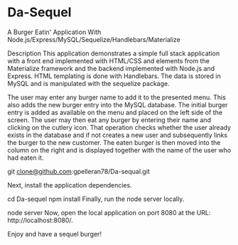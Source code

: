# Da-Sequel

A Burger Eatin' Application With Node.js/Express/MySQL/Sequelize/Handlebars/Materialize

Description
This application demonstrates a simple full stack application with a front end implemented with HTML/CSS and elements from the Materialize framework and the backend implemented with Node.js and Express. HTML templating is done with Handlebars. The data is stored in MySQL and is manipulated with the sequelize package.

The user may enter any burger name to add it to the presented menu. This also adds the new burger entry into the MySQL database. The initial burger entry is added as available on the menu and placed on the left side of the screen. The user may then eat any burger by entering their name and clicking on the cutlery icon. That operation checks whether the user already exists in the database and if not creates a new user and subsequently links the burger to the new customer. The eaten burger is then moved into the column on the right and is displayed together with the name of the user who had eaten it.


git clone@github.com:gpelleran78/Da-sequal.git


Next, install the application dependencies.

cd Da-sequel
npm install
Finally, run the node server locally.

node server
Now, open the local application on port 8080 at the URL: http://localhost:8080/.

Enjoy and have a sequel burger!